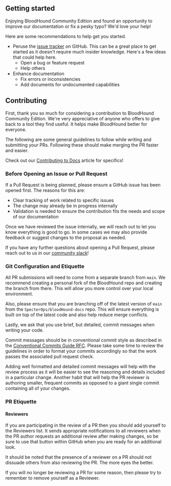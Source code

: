 ## Getting started

Enjoying BloodHound Community Edition and found an opportunity to improve our documentation or fix a pesky typo? We'd love your help!

Here are some recommendations to help get you started.

* Peruse the [issue tracker](https://github.com/SpecterOps/bloodHound-docs/issues) on GitHub. This can be a great place to get started as it doesn't require much insider knowledge. Here's a few ideas that could help here.
  * Open a bug or feature request
  * Help others
* Enhance documentation
  * Fix errors or inconsistencies
  * Add documents for undocumented capabilities

## Contributing

First, thank you so much for considering a contribution to BloodHound Community Edition. We're very appreciative of anyone who offers to give back to a tool they find useful. It helps make BloodHound better for everyone.

The following are some general guidelines to follow while writing and submitting your PRs. Following these should make merging the PR faster and easier.

Check out our [Contributing to Docs](./Contributing-To-Docs.md) article for specifics!

### Before Opening an Issue or Pull Request

If a Pull Request is being planned, please ensure a GitHub issue has been opened first. The reasons for this are:

- Clear tracking of work related to specific issues
- The change may already be in progress internally
- Validation is needed to ensure the contribution fits the needs and scope of our documentation

Once we have reviewed the issue internally, we will reach out to let you know everything is good to go. In some cases we may also provide feedback or suggest changes to the proposal as needed.

If you have any further questions about opening a Pull Request, please reach out to us in our [community slack](https://ghst.ly/BHSlack)!

### Git Configuration and Etiquette

All PR submissions will need to come from a separate branch from `main`. We recommend creating a personal fork of the BloodHound repo and creating the branch from there. This will allow you more control over your local environment.

Also, please ensure that you are branching off of the latest version of `main` from the `SpecterOps/bloodHound-docs` repo. This will ensure everything is built on top of the latest code and also help reduce merge conflicts.

Lastly, we ask that you use brief, but detailed, commit messages when writing your code.

Commit messages should be in conventional commit style as described in the [Conventional Commits Guide RFC](../blob/main/rfc/bh-rfc-2.md).
Please take some time to review the guidelines in order to format your commits accordingly so that the work passes the associated pull request check. 

Adding well formatted and detailed commit messages will help with the review process as it will be easier to see the reasoning and details included in a particular change. Another habit that will help the PR reviewer is authoring smaller, frequent commits as opposed to a giant single commit containing all of your changes.

### PR Etiquette

#### Reviewers

If you are participating in the review of a PR then you should add yourself to the Reviewers list. It sends appropriate notifications to all reviewers when the PR author requests an additional review after making changes, so be sure to use that button within GitHub when you are ready for an additional look.

It should be noted that the presence of a reviewer on a PR should not dissuade others from also reviewing the PR. The more eyes the better.

If you will no longer be reviewing a PR for some reason, then please try to remember to remove yourself as a Reviewer.
